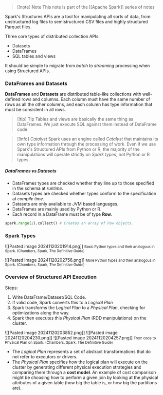 
>[!note] Note
>This note is part of the [[Apache Spark]] series of notes

Spark's Structures APIs are a tool for manipulating all sorts of data, from unstructured log files to semistructured CSV files and highly structured Parquet files. 

Three core types of distributed collection APIs:
- Datasets
- DataFrames
- SQL tables and views

It should be simple to migrate from *batch* to *streaming* processing when using Structured APIs.

### DataFrames and Datasets

**DataFrames** and **Datasets** are distributed table-like collections with well-defined rows and columns. Each column must have the same number of rows as all the other columns, and each column has type information that must be consistent in all rows. 

> [!tip] Tip
> Tables and views are basically the same thing as DataFrames. We just execute SQL against them instead of DataFrame code.

> [!info] *Catalyst*
> Spark uses an engine called *Catalyst* that maintains its own type information through the processing of work. Even if we use Spark's Structured APIs from Python or R, the majority of the manipulations will operate strictly on *Spark types*, not Python or R types. 

##### DataFrames vs Datasets

- DataFrames types are checked whether they line up to those specified in the schema at *runtime*.
- Datasets types are checked whether types conform to the specification at *compile time*.
- Datasets are only available to JVM based languages.
- DataFrames are mainly used by Python or R. 
- Each record in a DataFrame must be of type **Row**.

```python
spark.range(2).collect() # Creates an array of Row objects.
```

### Spark Types

![[Pasted image 20241120201914.png]]
<small> Basic Python types and their analogous in Spark. (Chambers, Spark, The Definitive Guide)</small>

![[Pasted image 20241120202756.png]]
<small> More Python types and their analogous in Spark. (Chambers, Spark, The Definitive Guide)</small>

### Overview of Structured API Execution
Steps:
1. Write DataFrame/Dataset/SQL Code.
2. If valid code, Spark converts this to a *Logical Plan*
3. Spark transforms the *Logical Plan* to a *Physical Plan*, checking for optimizations along the way. 
4. Spark then executes this *Physical Plan* (RDD manipulations) on the cluster.

![[Pasted image 20241120203852.png]]
![[Pasted image 20241120204230.png]]
![[Pasted image 20241120204257.png]]
<small> From code to Physical Plan on Spark. (Chambers, Spark, The Definitive Guide)</small>

- The *Logical Plan* represents a set of abstract transformations that do not refer to executors or drivers.
- The *Physical Plan* specifies how the logical plan will execute on the cluster by generating different physical execution strategies and comparing them through a **cost model**. An example of cost comparison might be choosing how to perform a given join by looking at the physical attributes of a given table (how big the table is, or how big the partitions are).


